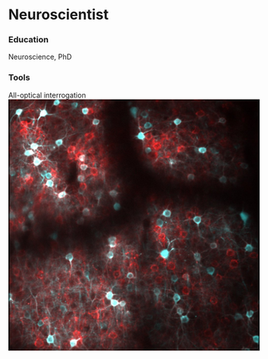 # Neuroscientist 

### Education 
Neuroscience, PhD 

### Tools 
All-optical interrogation
![Cortex](/assets/CTX.jpg) 
